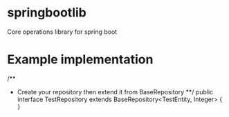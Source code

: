 # springbootlib
Core operations library for spring boot

# Example implementation

/**
* Create your repository then extend it from BaseRepository
**/
public interface TestRepository extends BaseRepository<TestEntity, Integer> {
}
